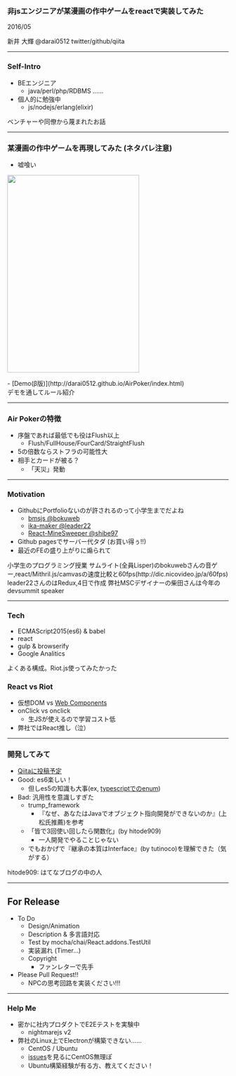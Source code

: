 <!-- .slide: data-background-transition: "slide" -->

### 非jsエンジニアが某漫画の作中ゲームをreactで実装してみた

2016/05

新井 大輝 @darai0512
twitter/github/qiita

---

### Self-Intro

- BEエンジニア
  - java/perl/php/RDBMS ......
- 個人的に勉強中
  - js/nodejs/erlang(elixir)

<aside class="notes">
ベンチャーや同僚から蔑まれたお話
</aside>

---

### 某漫画の作中ゲームを再現してみた (ネタバレ注意)

- <p class="fragment">嘘喰い  
<img src="http://mym.corp.yahoo.co.jp/paster/ce7ff90f7c58256702fc.png" width="300" height="450"/>
</p>
- [Demo(β版)](http://darai0512.github.io/AirPoker/index.html)

<aside class="notes">
デモを通してルール紹介
</aside>

---

### Air Pokerの特徴

- 序盤であれば最低でも役はFlush以上
  - Flush/FullHouse/FourCard/StraightFlush
- 5の倍数ならストフラの可能性大
- 相手とカードが被る？
  - 「天災」発動

---

### Motivation

- GithubにPortfolioないのが許されるのって小学生までだよね
  - [bmsjs @bokuweb](http://bokuweb.github.io/bmsjs/) 
  - [ika-maker @leader22](http://ikasu.lealog.net/)
  - [React-MineSweeper @shibe97](http://shibe97.github.io/mineSweeper/)
- Github pagesでサーバー代タダ (お買い得ぅ!!)
- 最近のFEの盛り上がりに煽られて

<aside class="notes">
小学生のプログラミング授業
サムライト(全員Lisper)のbokuwebさんの音ゲー,react/Mithril.js/camvasの速度比較と60fps(http://dic.nicovideo.jp/a/60fps)
leader22さんのはRedux,4日で作成
弊社MSCデザイナーの柴田さんは今年のdevsummit speaker
</aside>

---

### Tech

- ECMAScript2015(es6) & babel
- react
- gulp & browserify
- Google Analitics

よくある構成。Riot.js使ってみたかった

>>>

### React vs Riot

- 仮想DOM vs [Web Components](http://qiita.com/aggre/items/928eb2bedbac6a7829c0)
- onClick vs onclick
  - 生JSが使えるので学習コスト低
- 弊社ではReact推し（泣）

---

### 開発してみて

- [Qiitaに投稿予定](http://qiita.com/darai0512)
- Good: es6楽しい！
  - 但しes5の知識も大事(ex, [typescriptでのenum](https://www.typescriptlang.org/play/))
- Bad: 汎用性を意識しすぎた
  - trump_framework
      - 『なぜ、あなたはJavaでオブジェクト指向開発ができないのか』(上松氏推薦)を参考
  - 「皆で3回使い回したら関数化」(by hitode909)
      - 一人開発でやることじゃない
  - でもおかげで『継承の本質はInterface』(by tutinoco)を理解できた（気がする）

<aside class="notes">
hitode909: はてなブログの中の人
</aside>

---

## For Release

- To Do
  - Design/Animation
  - Description & 多言語対応
  - Test by mocha/chai/React.addons.TestUtil
  - 実装漏れ (Timer...)
  - Copyright
      - ファンレターで先手
- Please Pull Request!!
  - NPCの思考回路を実装ください!!!

---

### Help Me

- 密かに社内プロダクトでE2Eテストを実験中
  - nightmarejs v2
- 弊社のLinux上でElectronが構築できない......
  - CentOS / Ubuntu 
  - [issues](https://github.com/electron/electron/issues/259)を見るにCentOS無理ぽ
  - Ubuntu構築経験が有る方、教えてください！
